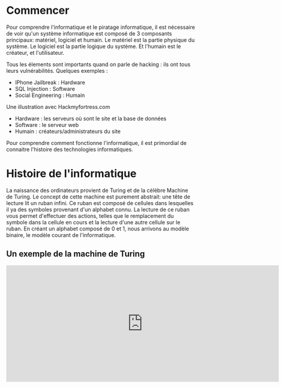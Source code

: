 # Commencer

Pour comprendre l'informatique et le piratage informatique, il est nécessaire de voir qu'un système informatique est composé de 3 composants principaux: matériel, logiciel et humain. Le matériel est la partie physique du système. Le logiciel est la partie logique du système. Et l'humain est le créateur, et l'utilisateur.

Tous les élements sont importants quand on parle de hacking : ils ont tous leurs vulnérabilités. Quelques exemples :

* IPhone Jailbreak : Hardware
* SQL Injection : Software
* Social Engineering : Humain

Une illustration avec Hackmyfortress.com

* Hardware : les serveurs où sont le site et la base de données
* Software : le serveur web
* Humain : créateurs/administrateurs du site

Pour comprendre comment fonctionne l'informatique, il est primordial de connaitre l'histoire des technologies informatiques.


# Histoire de l'informatique

La naissance des ordinateurs provient de Turing et de la célèbre Machine de Turing. Le concept de cette machine est purement abstrait: une tête de lecture lit un ruban infini. Ce ruban est composé de cellules dans lesquelles il ya des symboles provenant d'un alphabet connu. La lecture de ce ruban vous permet d'effectuer des actions, telles que le remplacement du symbole dans la cellule en cours et la lecture d'une autre cellule sur le ruban. En créant un alphabet composé de 0 et 1, nous arrivons au modèle binaire, le modèle courant de l'informatique.

## Un exemple de la machine de Turing

<div class="video-container">
    <iframe src="https://interstices.info/autres/grains-int/machine-turing/index.html" height="310" width="726" allowfullscreen="" frameborder="0">
        </iframe>
</div>